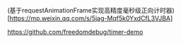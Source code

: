 
(基于requestAnimationFrame实现高精度毫秒级正向计时器)[https://mp.weixin.qq.com/s/5jag-Mqf5k0YxdCfL3VJBA]

https://github.com/freedomdebug/timer-demo

